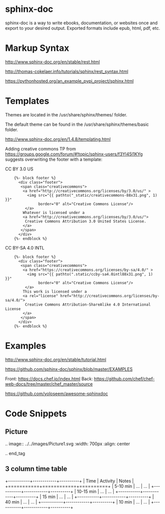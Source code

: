 # sphinx-doc
sphinx-doc is a way to write ebooks, documentation, or websites once and export to your desired output.  Exported formats include epub, html, pdf, etc.

# Markup Syntax
http://www.sphinx-doc.org/en/stable/rest.html

http://thomas-cokelaer.info/tutorials/sphinx/rest_syntax.html

https://pythonhosted.org/an_example_pypi_project/sphinx.html

# Templates

Themes are located in the /usr/share/sphinx/themes/ folder.

The default theme can be found in the /usr/share/sphinx/themes/basic folder.

http://www.sphinx-doc.org/en/1.4.8/templating.html

Adding creative commons
TP from https://groups.google.com/forum/#!topic/sphinx-users/f3Yl45l1KYg suggests overwriting the footer with a template:

CC BY 3.0 US
```
    {%- block footer %}
      <div class="footer">
       <span class="creativecommons">
        <a href="http://creativecommons.org/licenses/by/3.0/us/" >
          <img src="{{ pathto("_static/creativecommons-88x31.png", 1) }}"
               border="0" alt="Creative Commons License"/>
         </a>
        Whatever is licensed under a
        <a href="http://creativecommons.org/licenses/by/3.0/us/">
         Creative Commons Attribution 3.0 United States License.
        </a>
       </span>
      </div>
    {%- endblock %}
```

CC BY-SA 4.0 INTL
```
    {%- block footer %}
      <div class="footer">
       <span class="creativecommons">
        <a href="https://creativecommons.org/licenses/by-sa/4.0/" >
          <img src="{{ pathto(".static/ccby-sa4.0intl88x31.png", 1) }}"
               border="0" alt="Creative Commons License"/>
         </a>
        This work is licensed under a 
        <a rel="license" href="http://creativecommons.org/licenses/by-sa/4.0/">
         Creative Commons Attribution-ShareAlike 4.0 International License
        </a>
       </span>
      </div>
    {%- endblock %}
```



# Examples
http://www.sphinx-doc.org/en/stable/tutorial.html

https://github.com/sphinx-doc/sphinx/blob/master/EXAMPLES

Front: https://docs.chef.io/index.html Back: https://github.com/chef/chef-web-docs/tree/master/chef_master/source

https://github.com/yoloseem/awesome-sphinxdoc


# Code Snippets

<h2>Picture</h2>

.. image:: ../../images/Picture1.svg
   :width: 700px
   :align: center

.. end_tag

<h2>3 column time table</h2>

+-----------+------------+----------+
|      Time | Activity   | Notes    |
+===========+============+==========+
|  5-10 min | ...        | ...      |
+-----------+------------+----------+
| 10-15 min | ...        | ...      |
+-----------+------------+----------+
|    15 min | ...        | ...      |
+-----------+------------+----------+
|    40 min | ...        | ...      |
+-----------+------------+----------+
|    10 min | ...        | ...      |
+-----------+------------+----------+


